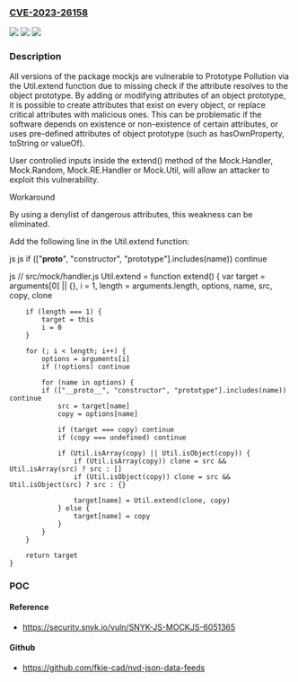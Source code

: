 ### [CVE-2023-26158](https://cve.mitre.org/cgi-bin/cvename.cgi?name=CVE-2023-26158)
![](https://img.shields.io/static/v1?label=Product&message=mockjs&color=blue)
![](https://img.shields.io/static/v1?label=Version&message=0%3C%20*%20&color=brighgreen)
![](https://img.shields.io/static/v1?label=Vulnerability&message=Prototype%20Pollution&color=brighgreen)

### Description

All versions of the package mockjs are vulnerable to Prototype Pollution via the Util.extend function due to missing check if the attribute resolves to the object prototype. By adding or modifying attributes of an object prototype, it is possible to create attributes that exist on every object, or replace critical attributes with malicious ones. This can be problematic if the software depends on existence or non-existence of certain attributes, or uses pre-defined attributes of object prototype (such as hasOwnProperty, toString or valueOf).User controlled inputs inside the extend() method of the Mock.Handler, Mock.Random, Mock.RE.Handler or Mock.Util, will allow an attacker to exploit this vulnerability. WorkaroundBy using a denylist of dangerous attributes, this weakness can be eliminated.Add the following line in the Util.extend function:jsjs if (["__proto__", "constructor", "prototype"].includes(name)) continuejs// src/mock/handler.jsUtil.extend = function extend() {        var target = arguments[0] || {},            i = 1,            length = arguments.length,            options, name, src, copy, clone        if (length === 1) {            target = this            i = 0        }        for (; i < length; i++) {            options = arguments[i]            if (!options) continue            for (name in options) {            if (["__proto__", "constructor", "prototype"].includes(name)) continue                src = target[name]                copy = options[name]                if (target === copy) continue                if (copy === undefined) continue                if (Util.isArray(copy) || Util.isObject(copy)) {                    if (Util.isArray(copy)) clone = src && Util.isArray(src) ? src : []                    if (Util.isObject(copy)) clone = src && Util.isObject(src) ? src : {}                    target[name] = Util.extend(clone, copy)                } else {                    target[name] = copy                }            }        }        return target    }

### POC

#### Reference
- https://security.snyk.io/vuln/SNYK-JS-MOCKJS-6051365

#### Github
- https://github.com/fkie-cad/nvd-json-data-feeds

